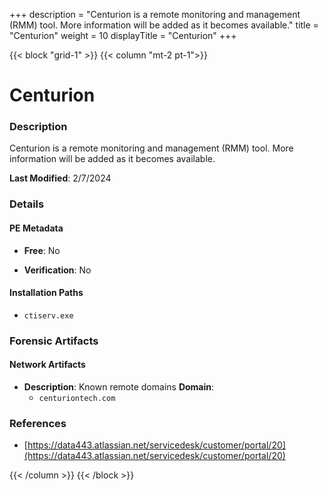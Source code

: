 +++
description = "Centurion is a remote monitoring and management (RMM) tool. More information will be added as it becomes available."
title = "Centurion"
weight = 10
displayTitle = "Centurion"
+++


{{< block "grid-1" >}}
{{< column "mt-2 pt-1">}}

# Centurion


### Description

Centurion is a remote monitoring and management (RMM) tool. More information will be added as it becomes available.



**Last Modified**: 2/7/2024

### Details


#### PE Metadata


- **Free**: No

- **Verification**: No




#### Installation Paths
- `ctiserv.exe`

### Forensic Artifacts




#### Network Artifacts

- **Description**: Known remote domains
  **Domain**:
    - `centuriontech.com`





### References
- [https://data443.atlassian.net/servicedesk/customer/portal/20](https://data443.atlassian.net/servicedesk/customer/portal/20)



{{< /column >}}
{{< /block >}}

